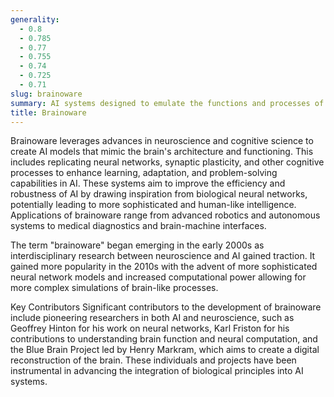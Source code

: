 ```yaml
---
generality:
  - 0.8
  - 0.785
  - 0.77
  - 0.755
  - 0.74
  - 0.725
  - 0.71
slug: brainoware
summary: AI systems designed to emulate the functions and processes of the human brain, focusing on cognitive and neural-inspired computing.
title: Brainoware
---
```


Brainoware leverages advances in neuroscience and cognitive science to create AI models that mimic the brain's architecture and functioning. This includes replicating neural networks, synaptic plasticity, and other cognitive processes to enhance learning, adaptation, and problem-solving capabilities in AI. These systems aim to improve the efficiency and robustness of AI by drawing inspiration from biological neural networks, potentially leading to more sophisticated and human-like intelligence. Applications of brainoware range from advanced robotics and autonomous systems to medical diagnostics and brain-machine interfaces.

The term "brainoware" began emerging in the early 2000s as interdisciplinary research between neuroscience and AI gained traction. It gained more popularity in the 2010s with the advent of more sophisticated neural network models and increased computational power allowing for more complex simulations of brain-like processes.

Key Contributors
Significant contributors to the development of brainoware include pioneering researchers in both AI and neuroscience, such as Geoffrey Hinton for his work on neural networks, Karl Friston for his contributions to understanding brain function and neural computation, and the Blue Brain Project led by Henry Markram, which aims to create a digital reconstruction of the brain. These individuals and projects have been instrumental in advancing the integration of biological principles into AI systems.
